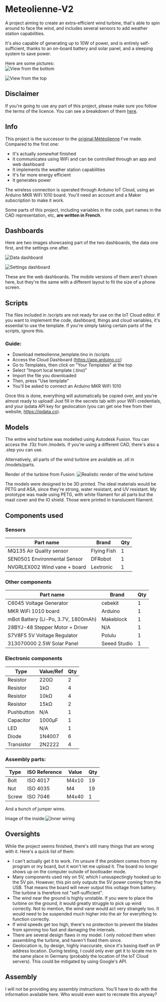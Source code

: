 # Meteolienne-V2

A project aiming to create an extra-efficient wind turbine, that's able to spin around to face the wind, and includes several sensors to add weather station capabilities.

It's also capable of generating up to 10W of power, and is entirely self-sufficient, thanks to an on-board battery and solar panel, and a sleeping system to save power.

Here are some pictures:  
![View from the bottom](https://github.com/Uiop3385/Meteolienne-V2/blob/55d44287617ceda9696ecf1af9f7fe702a5b29cc/pictures/outside_low.jpg)

![View from the top](https://github.com/Uiop3385/Meteolienne-V2/blob/55d44287617ceda9696ecf1af9f7fe702a5b29cc/pictures/outside_high.jpg)

## Disclaimer
If you're going to use any part of this project, please make sure you follow the terms of the licence. You can see a breakdown of them [here](https://choosealicense.com/licenses/mpl-2.0/).

## Info

This project is the successor to the [original Météolienne](https://github.com/Uiop3385/Meteolienne-V1) I've made. Compared to the first one:

- It's actually *somewhat* finished
- It communicates using WiFi and can be controlled through an app and web dashboard
- It implements the weather station capabilities
- It's far more energy efficient
- It generates power

The wireless connection is operated through Arduino IoT Cloud, using an Arduino MKR WiFi 1010 board. You'll need an account and a Maker subscription to make it work.

Some parts of this project, including variables in the code, part names in the CAD representation, etc, **are written in French**.

## Dashboards
Here are two images showcasing part of the two dashboards, the data one first, and the settings one after.

![Data dashboard](https://github.com/Uiop3385/Meteolienne-V2/blob/55d44287617ceda9696ecf1af9f7fe702a5b29cc/pictures/data-dashboard.png)

![Settings dashboard](https://github.com/Uiop3385/Meteolienne-V2/blob/55d44287617ceda9696ecf1af9f7fe702a5b29cc/pictures/settings-dashboard.png)

These are the web dashboards. The mobile versions of them aren't shown here, but they're the same with a different layout to fit the size of a phone screen.

## Scripts
The files included in /scripts are not ready for use on the IoT Cloud editor. If you want to implement the code, dashboard, things and cloud variables, it's essential to use the template. If you're simply taking certain parts of the scripts, ignore this.

### Guide:
- Download meteolienne_template.tino in /scripts
- Access the Cloud Dashboard (https://app.arduino.cc)
- Go to Templates, then click on "Your Templates" at the top
- Select "Import local template (.tino)"
- Import the file you downloaded
- Then, press "Use template"
- You'll be asked to connect an Arduino MKR WiFi 1010

Once this is done, everything will automatically be copied over, and you're almost ready to upload! Just fill in the secrets tab with your WiFi credentials, and your ipdata API key for geolocation (you can get one free from their website, https://ipdata.co).

## Models
The entire wind turbine was modelled using Autodesk Fusion. You can access the .f3z from /models. If you're using a different CAD, there's also a .step you can use.

Alternatively, all parts of the wind turbine are available as .stl in /models/parts.

Render of the turbine from Fusion:
![Realistic render of the wind turbine](https://github.com/Uiop3385/Meteolienne-V2/blob/55d44287617ceda9696ecf1af9f7fe702a5b29cc/pictures/render.png)

The models were designed to be 3D printed. The ideal materials would be PETG and ASA, since they're strong, water resistant, and UV resistant. My prototype was made using PETG, with white filament for all parts but the mast cover and the IO shield. Those were printed in translucent filament.

## Components used
### Sensors
|Part name|Brand|Qty|
|--|--|--|
|MQ135 Air Quality sensor|Flying Fish|1|
|SEN0501 Environmental Sensor|DFRobot|1|
|NVGRLEX002 Wind vane + board|Lextronic|1|

### Other components
|Part name|Brand|Qty|
|--|--|--|
|C6045 Voltage Generator|cebekit|1|
|MKR WiFi 1010 board|Arduino|1|
|mBot Battery (Li-Po, 3.7V, 1800mAh)|Makeblock|1|
|28BYJ-48 Stepper Motor + Driver|N/A|1|
|S7V8F5 5V Voltage Regulator|Polulu|1|
|313070000 2.5W Solar Panel|Seeed Studio|1|

### Electronic components
|Type|Value/Ref|Qty|
|--|--|--|
|Resistor|220Ω|2|
|Resistor|1kΩ|4|
|Resistor|10kΩ|4|
|Resistor|15kΩ|2|
|Pushbutton|N/A|1|
|Capacitor|1000µF|1|
|LED|N/A|1|
|Diode|1N4007|6|
|Transistor|2N2222|4|

### Assembly parts:
|Type|ISO Reference|Value|Qty
|--|--|--|--|
|Bolt|ISO 4017|M4x10|19
|Nut|ISO 4035|M4|19|
|Screw|ISO 7046|M4x40|1|

And a bunch of jumper wires.

Image of the inside:![Inner wiring](https://github.com/Uiop3385/Meteolienne-V2/blob/2a13d240635c14f368a44f7f5a6f722d9530c754/pictures/inside.png)

## Oversights
While the project seems finished, there's still many things that are wrong with it. Here's a quick list of them:
- I can't actually get it to work. I'm unsure if the problem comes from my program or my board, but it won't let me upload it. The board no longer shows up on the computer outside of bootloader mode.
- Many components used rely on 5V, which I unsuspectingly hooked up to the 5V pin. However, this pin only outputs the 5V power coming from the USB. That means the board will never output this voltage from battery. The turbine is therefore not "self-sufficient".
- The wind near the ground is highly unstable. If you were to place the turbine on the ground, it would greatly struggle to pick up wind correctly. Not to mention, the wind vane would act very strangely too. It would need to be suspended much higher into the air for everything to function correctly.
- If wind speeds get too high, there's no protection to prevent the blades from spinning too fast and damaging the internals.
- There are several design flaws in my model. I only noticed them when assembling the turbine, and haven't fixed them since.
- Geolocation is, by design, highly inaccurate, since it's basing itself on IP address location. During testing, I could only ever get it to locate me in the same place in Germany (probably the location of the IoT Cloud servers). This could be mitigated by using Google's API.

## Assembly
I will not be providing any assembly instructions. You'll have to do with the information available here. Who would even want to recreate this anyway?